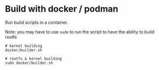# Build with docker / podman

Run build scripts in a container.

Note: you may have to use `sudo` to run the script to have the ability to build rootfs

```
# kernel building
docker/builder.sh

# rootfs & kernel building
sudo docker/builder.sh
```
